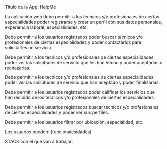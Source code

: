 <!---
This is a [Next.js](https://nextjs.org/) project bootstrapped with [`create-next-app`](https://github.com/vercel/next.js/tree/canary/packages/create-next-app).

## Getting Started

First, run the development server:

```bash
npm run dev
# or
yarn dev
```

Open [http://localhost:3000](http://localhost:3000) with your browser to see the result.

You can start editing the page by modifying `pages/index.js`. The page auto-updates as you edit the file.

[API routes](https://nextjs.org/docs/api-routes/introduction) can be accessed on [http://localhost:3000/api/hello](http://localhost:3000/api/hello). This endpoint can be edited in `pages/api/hello.js`.

The `pages/api` directory is mapped to `/api/*`. Files in this directory are treated as [API routes](https://nextjs.org/docs/api-routes/introduction) instead of React pages.

## Learn More

To learn more about Next.js, take a look at the following resources:

- [Next.js Documentation](https://nextjs.org/docs) - learn about Next.js features and API.
- [Learn Next.js](https://nextjs.org/learn) - an interactive Next.js tutorial.

You can check out [the Next.js GitHub repository](https://github.com/vercel/next.js/) - your feedback and contributions are welcome!

## Deploy on Vercel

The easiest way to deploy your Next.js app is to use the [Vercel Platform](https://vercel.com/new?utm_medium=default-template&filter=next.js&utm_source=create-next-app&utm_campaign=create-next-app-readme) from the creators of Next.js.

Check out our [Next.js deployment documentation](https://nextjs.org/docs/deployment) for more details.-->


Título de la App: HelpMe

La aplicación web debe permitir a los tecnicos y/o profesionales de ciertas especialidades poder registrarse y crear un perfil con sus datos personales, experiencia laboral, especialidades, etc. 

Debe permitir a los usuarios registrados poder buscar tecnicos y/o profesionales de ciertas especialidades y poder contactarlos para solicitarles un servicio. 

Debe permitir a los tecnicos y/o profesionales de ciertas especialidades poder ver las solicitudes de servicio que les han hecho y poder aceptarlas o rechazarlas. 

Debe permitir a los tecnicos y/o profesionales de ciertas especialidades poder ver las solicitudes de servicio que han aceptado y poder finalizarlas.

Debe permitir a los usuarios registrados poder calificar los servicios que han recibido de los tecnicos y/o profesionales de ciertas especialidades.
 
Debe permitir a los usuarios registrados buscar tecnicos y/o profesionales de ciertas especialidades y poder ver sus perfiles. 
 
Debe permitir a los usuarios filtrar por ubicación, especialidad, etc.

Los usuarios pueden: (funcionalesidades)


STACK con el que van a trabajar:

